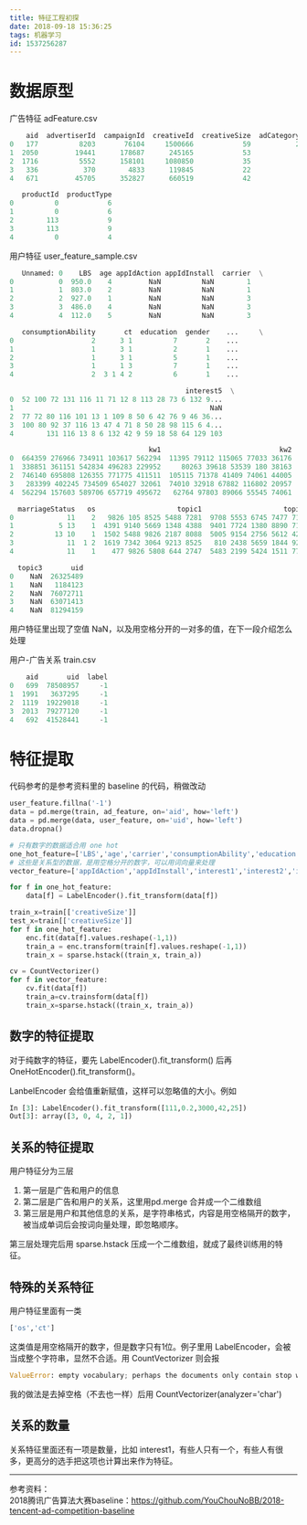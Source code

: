 ```yaml
---
title: 特征工程初探
date: 2018-09-18 15:36:25
tags: 机器学习
id: 1537256287
---
```

# 数据原型
广告特征 adFeature.csv
```python
    aid  advertiserId  campaignId  creativeId  creativeSize  adCategoryId  \
0   177          8203       76104     1500666            59           282   
1  2050         19441      178687      245165            53             1   
2  1716          5552      158101     1080850            35            27   
3   336           370        4833      119845            22            67   
4   671         45705      352827      660519            42            67   

   productId  productType  
0          0            6  
1          0            6  
2        113            9  
3        113            9  
4          0            4
```

用户特征 user_feature_sample.csv
```python
   Unnamed: 0    LBS  age appIdAction appIdInstall  carrier  \
0           0  950.0    4         NaN          NaN        1   
1           1  803.0    2         NaN          NaN        1   
2           2  927.0    1         NaN          NaN        3   
3           3  486.0    4         NaN          NaN        3   
4           4  112.0    5         NaN          NaN        3   

   consumptionAbility       ct  education  gender    ...     \
0                   2      3 1          7       2    ...      
1                   1      3 1          2       1    ...      
2                   1      3 1          5       1    ...      
3                   1      1 3          7       1    ...      
4                   2  3 1 4 2          6       1    ...      

                                           interest5  \
0  52 100 72 131 116 11 71 12 8 113 28 73 6 132 9...   
1                                                NaN   
2  77 72 80 116 101 13 1 109 8 50 6 42 76 9 46 36...   
3  100 80 92 37 116 13 47 4 71 8 50 28 98 115 6 4...   
4        131 116 13 8 6 132 42 9 59 18 58 64 129 103   

                                  kw1                             kw2  kw3  \
0  664359 276966 734911 103617 562294  11395 79112 115065 77033 36176  NaN   
1  338851 361151 542834 496283 229952     80263 39618 53539 180 38163  NaN   
2  746140 695808 126355 771775 411511  105115 71378 41409 74061 44005  NaN   
3   283399 402245 734509 654027 32061  74010 32918 67882 116802 20957  NaN   
4  562294 157603 589706 657719 495672   62764 97803 89066 55545 74061  NaN   

  marriageStatus   os                    topic1                    topic2  \
0             11    2   9826 105 8525 5488 7281  9708 5553 6745 7477 7150   
1           5 13    1  4391 9140 5669 1348 4388  9401 7724 1380 8890 7153   
2          13 10    1  1502 5488 9826 2187 8088  5005 9154 2756 5612 4209   
3             11  1 2  1619 7342 3064 9213 8525   810 2438 5659 1844 9262   
4             11    1    477 9826 5808 644 2747  5483 2199 5424 1511 7751   

  topic3       uid  
0    NaN  26325489  
1    NaN   1184123  
2    NaN  76072711  
3    NaN  63071413  
4    NaN  81294159  
```
用户特征里出现了空值 NaN，以及用空格分开的一对多的值，在下一段介绍怎么处理

用户-广告关系 train.csv
```python
    aid       uid  label
0   699  78508957     -1
1  1991   3637295     -1
2  1119  19229018     -1
3  2013  79277120     -1
4   692  41528441     -1
```

# 特征提取
代码参考的是参考资料里的 baseline 的代码，稍做改动
```python
user_feature.fillna('-1')
data = pd.merge(train, ad_feature, on='aid', how='left')
data = pd.merge(data, user_feature, on='uid', how='left')
data.dropna()

# 只有数字的数据适合用 one hot
one_hot_feature=['LBS','age','carrier','consumptionAbility','education','gender','house','os','ct','marriageStatus','advertiserId','campaignId', 'creativeId','adCategoryId', 'productId', 'productType']
# 这些是关系型的数据，是用空格分开的数字，可以用词向量来处理
vector_feature=['appIdAction','appIdInstall','interest1','interest2','interest3','interest4','interest5','kw1','kw2','kw3','topic1','topic2','topic3']

for f in one_hot_feature:
    data[f] = LabelEncoder().fit_transform(data[f])

train_x=train[['creativeSize']]
test_x=train[['creativeSize']]
for f in one_hot_feature:
    enc.fit(data[f].values.reshape(-1,1))
    train_a = enc.transform(train[f].values.reshape(-1,1))
    train_x = sparse.hstack((train_x, train_a))

cv = CountVectorizer()
for f in vector_feature:
    cv.fit(data[f])
    train_a=cv.trainsform(data[f])
    train_x=sparse.hstack((train_x, train_a))
```
## 数字的特征提取
对于纯数字的特征，要先 LabelEncoder().fit_transform() 后再 OneHotEncoder().fit_transform()。

LanbelEncoder 会给值重新赋值，这样可以忽略值的大小。例如
```python
In [3]: LabelEncoder().fit_transform([111,0.2,3000,42,25])
Out[3]: array([3, 0, 4, 2, 1])
```

## 关系的特征提取
用户特征分为三层
1. 第一层是广告和用户的信息
2. 第二层是广告和用户的关系，这里用pd.merge 合并成一个二维数组
3. 第三层是用户和其他信息的关系，是字符串格式，内容是用空格隔开的数字，被当成单词后会按词向量处理，即忽略顺序。

第三层处理完后用 sparse.hstack 压成一个二维数组，就成了最终训练用的特征。

## 特殊的关系特征
用户特征里面有一类
```python
['os','ct']
```
这类值是用空格隔开的数字，但是数字只有1位。例子里用 LabelEncoder，会被当成整个字符串，显然不合适。用 CountVectorizer 则会报
```python
ValueError: empty vocabulary; perhaps the documents only contain stop words
```
我的做法是去掉空格（不去也一样）后用 CountVectorizer(analyzer='char')

## 关系的数量
关系特征里面还有一项是数量，比如 interest1，有些人只有一个，有些人有很多，更高分的选手把这项也计算出来作为特征。

----------------------------------
参考资料：  
2018腾讯广告算法大赛baseline：https://github.com/YouChouNoBB/2018-tencent-ad-competition-baseline